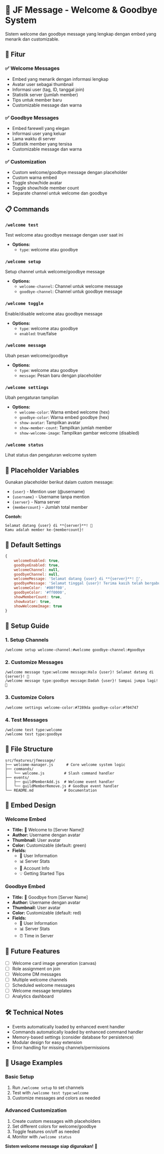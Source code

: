 # 🎉 JF Message - Welcome & Goodbye System

Sistem welcome dan goodbye message yang lengkap dengan embed yang menarik dan customizable.

## 🚀 Fitur

### ✅ **Welcome Messages**
- Embed yang menarik dengan informasi lengkap
- Avatar user sebagai thumbnail
- Informasi user (tag, ID, tanggal join)
- Statistik server (jumlah member)
- Tips untuk member baru
- Customizable message dan warna

### ✅ **Goodbye Messages**
- Embed farewell yang elegan
- Informasi user yang keluar
- Lama waktu di server
- Statistik member yang tersisa
- Customizable message dan warna

### ✅ **Customization**
- Custom welcome/goodbye message dengan placeholder
- Custom warna embed
- Toggle show/hide avatar
- Toggle show/hide member count
- Separate channel untuk welcome dan goodbye

## 📋 Commands

### `/welcome test`
Test welcome atau goodbye message dengan user saat ini
- **Options:**
  - `type`: welcome atau goodbye

### `/welcome setup`
Setup channel untuk welcome/goodbye message
- **Options:**
  - `welcome-channel`: Channel untuk welcome message
  - `goodbye-channel`: Channel untuk goodbye message

### `/welcome toggle`
Enable/disable welcome atau goodbye message
- **Options:**
  - `type`: welcome atau goodbye
  - `enabled`: true/false

### `/welcome message`
Ubah pesan welcome/goodbye
- **Options:**
  - `type`: welcome atau goodbye
  - `message`: Pesan baru dengan placeholder

### `/welcome settings`
Ubah pengaturan tampilan
- **Options:**
  - `welcome-color`: Warna embed welcome (hex)
  - `goodbye-color`: Warna embed goodbye (hex)
  - `show-avatar`: Tampilkan avatar
  - `show-member-count`: Tampilkan jumlah member
  - `show-welcome-image`: Tampilkan gambar welcome (disabled)

### `/welcome status`
Lihat status dan pengaturan welcome system

## 🎨 Placeholder Variables

Gunakan placeholder berikut dalam custom message:

- `{user}` - Mention user (@username)
- `{username}` - Username tanpa mention
- `{server}` - Nama server
- `{membercount}` - Jumlah total member

**Contoh:**
```
Selamat datang {user} di **{server}**! 🎉
Kamu adalah member ke-{membercount}!
```

## 🎯 Default Settings

```javascript
{
    welcomeEnabled: true,
    goodbyeEnabled: true,
    welcomeChannel: null,
    goodbyeChannel: null,
    welcomeMessage: 'Selamat datang {user} di **{server}**! 🎉',
    goodbyeMessage: 'Selamat tinggal {user}! Terima kasih telah bergabung di **{server}** 👋',
    welcomeColor: '#00ff00',
    goodbyeColor: '#ff0000',
    showMemberCount: true,
    showAvatar: true,
    showWelcomeImage: true
}
```

## 🔧 Setup Guide

### 1. Setup Channels
```
/welcome setup welcome-channel:#welcome goodbye-channel:#goodbye
```

### 2. Customize Messages
```
/welcome message type:welcome message:Halo {user}! Selamat datang di {server}! 🎊
/welcome message type:goodbye message:Dadah {user}! Sampai jumpa lagi! 👋
```

### 3. Customize Colors
```
/welcome settings welcome-color:#7289da goodbye-color:#f04747
```

### 4. Test Messages
```
/welcome test type:welcome
/welcome test type:goodbye
```

## 📁 File Structure

```
src/features/jfmessage/
├── welcome-manager.js      # Core welcome system logic
├── commands/
│   └── welcome.js         # Slash command handler
├── events/
│   ├── guildMemberAdd.js  # Welcome event handler
│   └── guildMemberRemove.js # Goodbye event handler
└── README.md              # Documentation
```

## 🎨 Embed Design

### Welcome Embed
- **Title:** 🎉 Welcome to [Server Name]!
- **Author:** Username dengan avatar
- **Thumbnail:** User avatar
- **Color:** Customizable (default: green)
- **Fields:**
  - 👤 User Information
  - 📊 Server Stats
  - 📅 Account Info
  - 💡 Getting Started Tips

### Goodbye Embed
- **Title:** 👋 Goodbye from [Server Name]
- **Author:** Username dengan avatar
- **Thumbnail:** User avatar
- **Color:** Customizable (default: red)
- **Fields:**
  - 👤 User Information
  - 📊 Server Stats
  - ⏰ Time in Server

## 🔮 Future Features

- [ ] Welcome card image generation (canvas)
- [ ] Role assignment on join
- [ ] Welcome DM messages
- [ ] Multiple welcome channels
- [ ] Scheduled welcome messages
- [ ] Welcome message templates
- [ ] Analytics dashboard

## 🛠️ Technical Notes

- Events automatically loaded by enhanced event handler
- Commands automatically loaded by enhanced command handler
- Memory-based settings (consider database for persistence)
- Modular design for easy extension
- Error handling for missing channels/permissions

## 🎊 Usage Examples

### Basic Setup
1. Run `/welcome setup` to set channels
2. Test with `/welcome test type:welcome`
3. Customize messages and colors as needed

### Advanced Customization
1. Create custom messages with placeholders
2. Set different colors for welcome/goodbye
3. Toggle features on/off as needed
4. Monitor with `/welcome status`

**Sistem welcome message siap digunakan!** 🚀